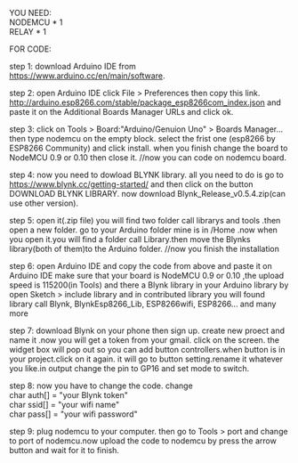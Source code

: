 
YOU NEED: <br>NODEMCU * 1 <br>RELAY * 1 <br>

FOR CODE:   

step 1: download Arduino IDE from https://www.arduino.cc/en/main/software.

step 2: open Arduino IDE click File > Preferences then copy this link.
http://arduino.esp8266.com/stable/package_esp8266com_index.json and paste it on the Additional Boards Manager URLs and click ok.

step 3: click on Tools > Board:"Arduino/Genuion Uno" > Boards Manager...
then type nodemcu on the empty block. select the frist one (esp8266 by ESP8266 Community) and click install.
when you finish change the board to NodeMCU 0.9 or 0.10 then close it.
//now you can code on nodemcu board.

step 4: now you need to dowload BLYNK library. all you need to do is go to https://www.blynk.cc/getting-started/ 
and then click on the button DOWNLOAD BLYNK LIBRARY. now download Blynk_Release_v0.5.4.zip(can use other version).

step 5: open it(.zip file) you will find two folder call librarys and tools .then open a new folder. go to your Arduino folder mine is in /Home .now when you open it.you will find a folder call Library.then move the Blynks library(both of them)to the Arduino folder.
//now you finish the installation

step 6: open Arduino IDE and copy the code from above and paste it on Arduino IDE make sure that your board is NodeMCU 0.9 or 0.10 ,the upload speed is 115200(in Tools) and there a Blynk library in your Arduino library by open Sketch > include library 
and in contributed library you will found library call Blynk, BlynkEsp8266_Lib, ESP8266wifi, ESP8266... and many more

step 7: download Blynk on your phone then sign up. create new proect and name it .now you will get a token from your gmail. click on the screen. the widget box will pop out so you can add button controllers.when button is in your project.click on it again. it will go to button setting.rename it whatever you like.in output change the pin to GP16 and set mode to switch.

step 8: now you have to change the code. 
change <br>
char auth[] = "your Blynk token" <br>
char ssid[] = "your wifi name" <br>
char pass[] = "your wifi password" <br>
                                                
step 9: plug nodemcu to your computer. then go to Tools > port and change to port of nodemcu.now upload the code to nodemcu by press the arrow button and wait for it to finish.
